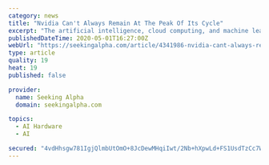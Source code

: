 ```yaml
---
category: news
title: "Nvidia Can't Always Remain At The Peak Of Its Cycle"
excerpt: "The artificial intelligence, cloud computing, and machine learning waves have been a major boon to semiconductor firms in recent years. In particular, the marke"
publishedDateTime: 2020-05-01T16:27:00Z
webUrl: "https://seekingalpha.com/article/4341986-nvidia-cant-always-remain-peak-of-cycle"
type: article
quality: 19
heat: 19
published: false

provider:
  name: Seeking Alpha
  domain: seekingalpha.com

topics:
  - AI Hardware
  - AI

secured: "4vdHhsgw781IgjQlmbUtOmO+8JcDewMHqiIwt/2Nb+hXpwLd+FS1UsdTzCc7WkjdnFbXs6SjIg2MjFdHPgwW6YhTHKd8hIpG30aQAQTeEQSRDCL7n5kuGiiVrUkkjMDx3X+Q6HcypQzn6Ga93IlCTYnqMnwqTQmqsNNBbbGGtoTyYu49IZerwPFsLxaNCsWQQYYhW9twTOPi5jPUB8+q3s8hw6ro6ZH3V8OzqIrqdkly4lxtu+nRPyHYn0+rcTen81V8xB7aBaZy/2kbxJ8BY1eDibuFGAjEUTB6JeC0cnxCKXb28bn/vI5IUPHQzCPpvmwwBIYPdICfRz9Z81hCyhhn/Bh/mNxRqRMsVpCdTQBBuugtCSTqyp0Xn7CqqPlDEAMDUjZ7PJz7Lud3xIAT398vBMHTt9hth1Uy/0CUgtIQlhnm1Zg6cQs/LvVerCKGT14RqEc6z3GhiC9eLxqN01Kog3wJpY4VvjC4fNm78Dc=;vK330Xqt8pOMITAHPRMAzw=="
---
```



